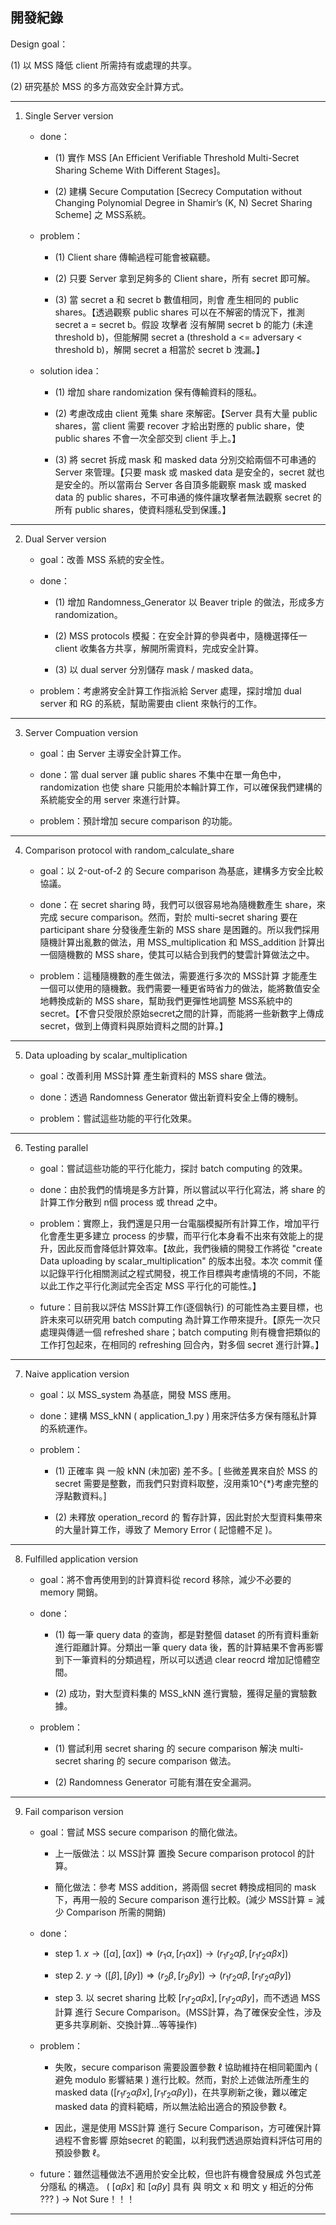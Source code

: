 ## 開發紀錄

Design goal：
    
(1) 以 MSS 降低 client 所需持有或處理的共享。

(2) 研究基於 MSS 的多方高效安全計算方式。

----

1. Single Server version
    
    - done：
        
        - (1) 實作 MSS [An Efficient Verifiable Threshold Multi-Secret Sharing Scheme With Different Stages]。
        
        - (2) 建構 Secure Computation [Secrecy Computation without Changing Polynomial Degree in Shamir’s (K, N) Secret Sharing Scheme] 之 MSS系統。
  
    - problem：
    
        - (1) Client share 傳輸過程可能會被竊聽。
  
        - (2) 只要 Server 拿到足夠多的 Client share，所有 secret 即可解。
    
        - (3) 當 secret a 和 secret b 數值相同，則會 產生相同的 public shares。【透過觀察 public shares 可以在不解密的情況下，推測 secret a = secret b。假設 攻擊者 沒有解開 secret b 的能力 (未達 threshold b)，但能解開 secret a (threshold a <= adversary < threshold b)，解開 secret a 相當於 secret b 洩漏。】
    
    - solution idea：
        
        - (1) 增加 share randomization 保有傳輸資料的隱私。
        
        - (2) 考慮改成由 client 蒐集 share 來解密。【Server 具有大量 public shares，當 client 需要 recover 才給出對應的 public share，使 public shares 不會一次全部交到 client 手上。】
        
        - (3) 將 secret 拆成 mask 和 masked data 分別交給兩個不可串通的 Server 來管理。【只要 mask 或 masked data 是安全的，secret 就也是安全的。所以當兩台 Server 各自頂多能觀察 mask 或 masked data 的 public shares，不可串通的條件讓攻擊者無法觀察 secret 的所有 public shares，使資料隱私受到保護。】

----

2. Dual Server version

    - goal：改善 MSS 系統的安全性。
        
    - done：
        
        - (1) 增加 Randomness_Generator 以 Beaver triple 的做法，形成多方 randomization。 
        
        - (2) MSS protocols 模擬：在安全計算的參與者中，隨機選擇任一 client 收集各方共享，解開所需資料，完成安全計算。
        
        - (3) 以 dual server 分別儲存 mask / masked data。
  
    - problem：考慮將安全計算工作指派給 Server 處理，探討增加 dual server 和 RG 的系統，幫助需要由 client 來執行的工作。

----

3. Server Compuation version

    - goal：由 Server 主導安全計算工作。
        
    - done：當 dual server 讓 public shares 不集中在單一角色中，randomization 也使 share 只能用於本輪計算工作，可以確保我們建構的系統能安全的用 server 來進行計算。
        
    - problem：預計增加 secure comparison 的功能。

----

4. Comparison protocol with random_calculate_share

    - goal：以 2-out-of-2 的 Secure comparison 為基底，建構多方安全比較協議。
        
    - done：在 secret sharing 時，我們可以很容易地為隨機數產生 share，來完成 secure comparison。然而，對於 multi-secret sharing 要在 participant share 分發後產生新的 MSS share 是困難的。所以我們採用隨機計算出亂數的做法，用 MSS_multiplication 和 MSS_addition 計算出一個隨機數的 MSS share，使其可以結合到我們的雙雲計算做法之中。
        
    - problem：這種隨機數的產生做法，需要進行多次的 MSS計算 才能產生一個可以使用的隨機數。我們需要一種更省時省力的做法，能將數值安全地轉換成新的 MSS share，幫助我們更彈性地調整 MSS系統中的 secret。【不會只受限於原始secret之間的計算，而能將一些新數字上傳成 secret，做到上傳資料與原始資料之間的計算。】

----

5. Data uploading by scalar_multiplication

    - goal：改善利用 MSS計算 產生新資料的 MSS share 做法。
        
    - done：透過 Randomness Generator 做出新資料安全上傳的機制。
        
    - problem：嘗試這些功能的平行化效果。

----

6. Testing parallel 

    - goal：嘗試這些功能的平行化能力，探討 batch computing 的效果。
        
    - done：由於我們的情境是多方計算，所以嘗試以平行化寫法，將 share 的計算工作分散到 n個 process 或 thread 之中。
        
    - problem：實際上，我們還是只用一台電腦模擬所有計算工作，增加平行化會產生更多建立 process 的步驟，而平行化本身看不出來有效能上的提升，因此反而會降低計算效率。【故此，我們後續的開發工作將從 "create Data uploading by scalar_multiplication" 的版本出發。本次 commit 僅以記錄平行化相關測試之程式開發，視工作目標與考慮情境的不同，不能以此工作之平行化測試完全否定 MSS 平行化的可能性。】
    
    - future：目前我以評估 MSS計算工作(逐個執行) 的可能性為主要目標，也許未來可以研究用 batch computing 為計算工作帶來提升。【原先一次只處理與傳遞一個 refreshed share；batch computing 則有機會把類似的工作打包起來，在相同的 refreshing 回合內，對多個 secret 進行計算。】

----

7. Naive application version

    - goal：以 MSS_system 為基底，開發 MSS 應用。
        
    - done：建構 MSS_kNN ( application_1.py ) 用來評估多方保有隱私計算的系統運作。
        
    - problem：
        
        - (1) 正確率 與 一般 kNN (未加密) 差不多。[ 些微差異來自於 MSS 的 secret 需要是整數，而我們只對資料取整，沒用乘10^{*}考慮完整的浮點數資料。]
        
        - (2) 未釋放 operation_record 的 暫存計算，因此對於大型資料集帶來的大量計算工作，導致了 Memory Error ( 記憶體不足 )。

----

8. Fulfilled application version

    - goal：將不會再使用到的計算資料從 record 移除，減少不必要的 memory 開銷。
        
    - done：

        - (1) 每一筆 query data 的查詢，都是對整個 dataset 的所有資料重新進行距離計算。分類出一筆 query data 後，舊的計算結果不會再影響到下一筆資料的分類過程，所以可以透過 clear reocrd 增加記憶體空間。
        
        - (2) 成功，對大型資料集的 MSS_kNN 進行實驗，獲得足量的實驗數據。
        
    - problem：

        - (1) 嘗試利用 secret sharing 的 secure comparison 解決 multi-secret sharing 的 secure comparison 做法。
        
        - (2) Randomness Generator 可能有潛在安全漏洞。

----

9. Fail comparison version

    - goal：嘗試 MSS secure comparison 的簡化做法。
       
        - 上一版做法：以 MSS計算 置換 Secure comparison protocol 的計算。
       
        - 簡化做法：參考 MSS addition，將兩個 secret 轉換成相同的 mask 下，再用一般的 Secure comparison 進行比較。(減少 MSS計算 = 減少 Comparison 所需的開銷)
    
    - done：

        - step 1. $x \to ([\alpha], [\alpha x]) \Rightarrow (r_1 \alpha, [r_1 \alpha x]) \to (r_1 r_2 \alpha \beta, [r_1 r_2 \alpha \beta x])$ 

        - step 2. $y \to ([\beta], [\beta y]) \Rightarrow (r_2 \beta, [r_2 \beta y]) \to (r_1 r_2 \alpha \beta, [r_1 r_2 \alpha \beta y])$ 
        
        - step 3. 以 secret sharing 比較  $[r_1 r_2 \alpha \beta x],  [r_1 r_2 \alpha \beta y]$，而不透過 MSS計算 進行 Secure Comparison。(MSS計算，為了確保安全性，涉及更多共享刷新、交換計算...等等操作)

    - problem：
        
        - 失敗，secure comparison 需要設置參數 $\ell$ 協助維持在相同範圍內 ( 避免 modulo 影響結果 ) 進行比較。然而，對於上述做法所產生的 masked data $( [r_1 r_2 \alpha \beta x],  [r_1 r_2 \alpha \beta y] )$，在共享刷新之後，難以確定 masked data 的資料範疇，所以無法給出適合的預設參數 $\ell$。
        
        - 因此，還是使用 MSS計算 進行 Secure Comparison，方可確保計算過程不會影響 原始secret 的範圍，以利我們透過原始資料評估可用的預設參數 $\ell$。

    - future：雖然這種做法不適用於安全比較，但也許有機會發展成 外包式差分隱私 的構造。 ( $[\alpha \beta x]$ 和 $[\alpha \beta y]$ 具有 與 明文 x 和 明文 y 相近的分佈 ??? ) $\to$ Not Sure！！！

----